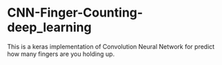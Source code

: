 # CNN-Finger-Counting-deep_learning
This is a keras implementation of Convolution Neural Network for predict how many fingers are you holding up.
